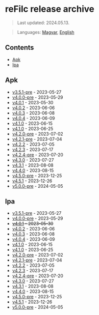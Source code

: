 # reFilc release archive

> Last updated: 2024.05.13.

> Languages: [Magyar](README.md), [English](README_en.md)

## Contents
-   [Apk](#apk)
-   [Ipa](#ipa)

## Apk

- [v3.5.1-pre](v3.5.1.apk) - 2023-05-27
- [v4.0.0-pre](v4.0.0.apk) - 2023-05-29
- [v4.0.1](v4.0.1.apk) - 2023-05-30
- [v4.0.2](v4.0.2.apk) - 2023-06-06
- [v4.0.3](v4.0.3.apk) - 2023-06-08
- [v4.0.4](v4.0.4.apk) - 2023-06-09
- [v4.1.0](v4.1.0.apk) - 2023-06-15
- [v4.1.0](v4.1.1.apk) - 2023-06-25
- [v4.2.0-pre](v4.2.0.apk) - 2023-07-02
- [v4.2.1-pre](v4.2.1.apk) - 2023-07-04
- [v4.2.2](v4.2.2.apk) - 2023-07-05
- [v4.2.3](v4.2.3.apk) - 2023-07-17
- [v4.2.4-pre](v4.2.4.apk) - 2023-07-20
- [v4.3.0](v4.3.0.apk) - 2023-07-27
- [v4.3.1](v4.3.1.apk) - 2023-08-08
- [v4.4.0](v4.4.0.apk) - 2023-08-15
- [v4.5.0-pre](v4.5.0.apk) - 2023-12-25
- [v4.5.1](v4.5.1.apk) - 2023-12-26
- [v5.0.0-pre](v5.0.0.apk) - 2024-05-05

## Ipa

- [v3.5.1-pre](v3.5.1.ipa) - 2023-05-27
- [v4.0.0-pre](v4.0.0.ipa) - 2023-05-29
- ~~[v4.0.1](v4.0.1.ipa) - 2023-05-30~~
- [v4.0.2](v4.0.2.ipa) - 2023-06-06
- [v4.0.3](v4.0.3.ipa) - 2023-06-08
- [v4.0.4](v4.0.4.ipa) - 2023-06-09
- [v4.1.0](v4.1.0.ipa) - 2023-06-15
- [v4.1.0](v4.1.1.ipa) - 2023-06-25
- [v4.2.0-pre](v4.2.0.ipa) - 2023-07-02
- [v4.2.1-pre](v4.2.1.ipa) - 2023-07-04
- [v4.2.2](v4.2.2.ipa) - 2023-07-05
- [v4.2.3](v4.2.3.ipa) - 2023-07-17
- [v4.2.4-pre](v4.2.4.ipa) - 2023-07-20
- [v4.3.0](v4.3.0.ipa) - 2023-07-27
- [v4.3.1](v4.3.1.ipa) - 2023-08-08
- [v4.4.0](v4.4.0.ipa) - 2023-08-15
- [v4.5.0-pre](v4.5.0.ipa) - 2023-12-25
- [v4.5.1](v4.5.1.ipa) - 2023-12-26
- [v5.0.0-pre](v5.0.0.ipa) - 2024-05-05